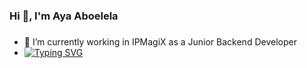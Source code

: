 ### Hi 👋, I'm Aya Aboelela
### 
- 🔭 I’m currently working in IPMagiX as a Junior Backend Developer
- [![Typing SVG](https://readme-typing-svg.demolab.com/?lines=First+line+of+text;Second+line+of+text)](https://git.io/typing-svg)
<!--
**aya-aboelela/aya-aboelela** is a ✨ _special_ ✨ repository because its `README.md` (this file) appears on your GitHub profile.

Here are some ideas to get you started:

- ⚡ Fun fact: 😇
